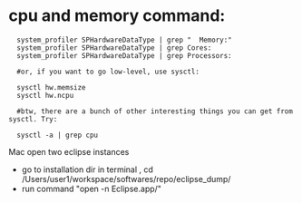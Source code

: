 

# cpu and memory command:

      system_profiler SPHardwareDataType | grep "  Memory:"
      system_profiler SPHardwareDataType | grep Cores:
      system_profiler SPHardwareDataType | grep Processors:

      #or, if you want to go low-level, use sysctl:

      sysctl hw.memsize
      sysctl hw.ncpu

      #btw, there are a bunch of other interesting things you can get from sysctl. Try:

      sysctl -a | grep cpu



Mac open two eclipse instances
- go to installation dir in terminal , cd /Users/user1/workspace/softwares/repo/eclipse_dump/
-  run command "open -n Eclipse.app/"
